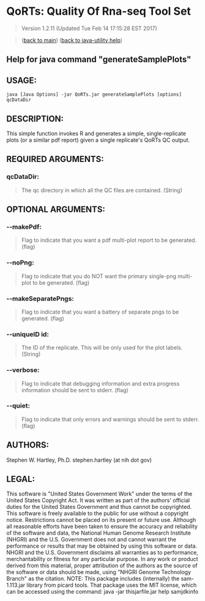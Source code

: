 # QoRTs: Quality Of Rna-seq Tool Set
> Version 1.2.11 (Updated Tue Feb 14 17:15:28 EST 2017)

> ([back to main](../index.html)) ([back to java-utility help](index.html))

## Help for java command "generateSamplePlots"

## USAGE:

    java [Java Options] -jar QoRTs.jar generateSamplePlots [options] qcDataDir


## DESCRIPTION:

This simple function invokes R and generates a simple, single\-replicate plots \(or a similar pdf report\) given a single replicate's QoRTs QC output\.

## REQUIRED ARGUMENTS:
### qcDataDir:

> The qc directory in which all the QC files are contained. (String)



## OPTIONAL ARGUMENTS:
### --makePdf:

> Flag to indicate that you want a pdf multi-plot report to be generated. (flag)

### --noPng:

> Flag to indicate that you do NOT want the primary single-png multi-plot to be generated. (flag)

### --makeSeparatePngs:

> Flag to indicate that you want a battery of separate pngs to be generated. (flag)

### --uniqueID id:

> The ID of the replicate. This will be only used for the plot labels. (String)

### --verbose:

> Flag to indicate that debugging information and extra progress information should be sent to stderr. (flag)

### --quiet:

> Flag to indicate that only errors and warnings should be sent to stderr. (flag)

## AUTHORS:

Stephen W\. Hartley, Ph\.D\. stephen\.hartley \(at nih dot gov\)

## LEGAL:

 This software is "United States Government Work" under the terms of the United States Copyright  Act\.  It was written as part of the authors' official duties for the United States Government and  thus cannot be copyrighted\.  This software is freely available to the public for use without a  copyright notice\.  Restrictions cannot be placed on its present or future use\.  Although all reasonable efforts have been taken to ensure the accuracy and reliability of the  software and data, the National Human Genome Research Institute \(NHGRI\) and the U\.S\. Government  does not and cannot warrant the performance or results that may be obtained by using this software  or data\.  NHGRI and the U\.S\. Government disclaims all warranties as to performance, merchantability  or fitness for any particular purpose\.  In any work or product derived from this material, proper attribution of the authors as the source  of the software or data should be made, using "NHGRI Genome Technology Branch" as the citation\.  NOTE: This package includes \(internally\) the sam\-1\.113\.jar library from picard tools\. That package uses the MIT license, which can be accessed using the command:  java \-jar thisjarfile\.jar help samjdkinfo

